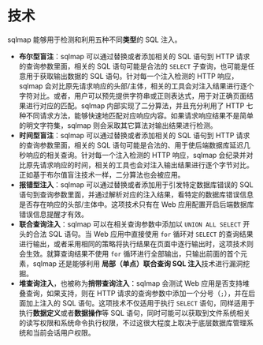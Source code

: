 # 技术

sqlmap 能够用于检测和利用五种不同**类型**的 SQL 注入。

* **布尔型盲注**：sqlmap 可以通过替换或者添加相关的 SQL 语句到 HTTP 请求的查询参数里面，相关的 SQL 语句可能是合法的 `SELECT` 子查询，也可能是任意用于获取输出数据的 SQL 语句。针对每一个注入检测的 HTTP 响应，sqlmap 会对比原先请求响应的头部/主体，相关的工具会对注入结果进行逐个字符对比。或者，用户可以预先提供字符串或正则表达式，用于对正确页面结果进行对应的匹配。sqlmap 内部实现了二分算法，并且充分利用了 HTTP 七种不同请求方法，能够快速地匹配对应响应内容。如果请求响应结果不是简单的明文字符集，sqlmap 则会采取其它算法对输出结果进行检测。
* **时间型盲注**：sqlmap 可以通过替换或者添加相关的 SQL 语句到 HTTP 请求的查询参数里面，相关的 SQL 语句可能是合法的、用于使后端数据库延迟几秒响应的相关查询。针对每一个注入检测的 HTTP 响应，sqlmap 会纪录并对比原先请求响应的时间，相关的工具也会对注入输出结果进行逐个字节对比。正如基于布尔值盲注技术一样，二分算法也会被应用。
* **报错型注入**：sqlmap 可以通过替换或者添加用于引发特定数据库错误的 SQL 语句到查询参数里面，并通过解析对应的注入结果，看特定的数据库错误信息是否存在响应的头部/主体中。这项技术只有在 Web 应用配置开启后端数据库错误信息提醒才有效。
* **联合查询注入**：sqlmap 可以在相关查询参数中添加以 `UNION ALL SELECT` 开头的合法 SQL 语句。当 Web 应用中直接使用 `for` 循环对 `SELECT` 的查询结果进行输出，或者采用相同的策略将执行结果在页面中逐行输出时，这项技术则会生效。就算查询结果不使用 `for` 循环进行全部输出，只输出前面的首个元素，sqlmap 还是能够利用 **局部（单点）联合查询 SQL 注入**技术进行漏洞挖掘。
* **堆查询注入**，也被称为**捎带查询注入**：sqlmap 会测试 Web 应用是否支持堆叠查询，如果支持，则在 HTTP 请求的查询参数中添加一个分号（`;`），并在后面加上注入的 SQL 语句。这项技术不仅适用于执行 `SELECT` 语句，同样适用于执行**数据定义**或者**数据操作**等 SQL 语句，同时可能可以获取到文件系统相关的读写权限和系统命令执行权限，不过这很大程度上取决于底层数据库管理系统和当前会话用户权限。